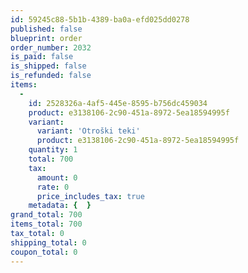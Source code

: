 ```yaml
---
id: 59245c88-5b1b-4389-ba0a-efd025dd0278
published: false
blueprint: order
order_number: 2032
is_paid: false
is_shipped: false
is_refunded: false
items:
  -
    id: 2528326a-4af5-445e-8595-b756dc459034
    product: e3138106-2c90-451a-8972-5ea18594995f
    variant:
      variant: 'Otroški teki'
      product: e3138106-2c90-451a-8972-5ea18594995f
    quantity: 1
    total: 700
    tax:
      amount: 0
      rate: 0
      price_includes_tax: true
    metadata: {  }
grand_total: 700
items_total: 700
tax_total: 0
shipping_total: 0
coupon_total: 0
---
```


